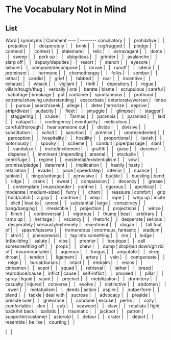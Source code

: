 # The Vocabulary Not in Mind

## List

Word | synonyms | Comment
---- | --------
conciliatory | &nbsp; | &nbsp;
prohibitive | &nbsp; | &nbsp;
prejudice | &nbsp; | &nbsp;
desperately | &nbsp; | &nbsp;
brink | &nbsp; | &nbsp;
rug/rugged | &nbsp; | &nbsp;
pledge | &nbsp; | &nbsp;
contend | &nbsp; | &nbsp;
contest | &nbsp; | &nbsp;
stalemate| &nbsp; | &nbsp;
relic | &nbsp; | &nbsp;
extravagant | &nbsp; | &nbsp;
dome | &nbsp; | &nbsp;
sweep | &nbsp; | &nbsp;
perk up | &nbsp; | &nbsp;
ubiquitous | &nbsp; | &nbsp;
grinder | &nbsp; | &nbsp;
avalanche | &nbsp; | &nbsp;
slarp off | &nbsp; | &nbsp;
deputy/deputies | &nbsp; | &nbsp;
resort | &nbsp; | &nbsp;
stench | &nbsp; | &nbsp;
eyesore | &nbsp; | &nbsp;
ashore | &nbsp; | &nbsp;
compose/decompose | &nbsp; | &nbsp;
larvae | &nbsp; | &nbsp;
runoff | &nbsp; | &nbsp;
lateral | &nbsp; | &nbsp;
prominent | &nbsp; | &nbsp;
hormone | &nbsp; | &nbsp;
chemotherapy | &nbsp; | &nbsp;
folks | &nbsp; | &nbsp;
somber | &nbsp; | &nbsp;
lethal | &nbsp; | &nbsp;
candid | &nbsp; | &nbsp;
grief | &nbsp; | &nbsp;
tabbed | &nbsp; | &nbsp;
roar | &nbsp; | &nbsp;
incentive | &nbsp; | &nbsp;
exhaust | &nbsp; | &nbsp;
whack | &nbsp; | &nbsp;
vigilant | &nbsp; | &nbsp;
thrill | &nbsp; | &nbsp;
depository | &nbsp; | &nbsp;
rogue | villain/tough/thug | &nbsp;
verbally | oral | &nbsp;
berate | blame | &nbsp;
scrupulous | careful | &nbsp;
sabotage | breakage | &nbsp;
pot | container | &nbsp;
spontaneous | &nbsp; | &nbsp;
profound | extreme/showing understanding | &nbsp;
exacerbate | deteriorate/worsen | &nbsp;
limbo | &nbsp; | &nbsp;
pursue | search/seek | &nbsp;
allege | &nbsp; | &nbsp;
deter | terrorize | &nbsp;
deprive | strip/divest | &nbsp;
audacity | &nbsp; | &nbsp;
fleet | &nbsp; | &nbsp;
smuggle | &nbsp; | &nbsp;
glimpse | &nbsp; | &nbsp;
stagger | &nbsp; | &nbsp;
staggering | &nbsp; | &nbsp;
cruise | &nbsp; | &nbsp;
Tarmac | &nbsp; | &nbsp;
paranoia | &nbsp; | &nbsp;
paranoid | &nbsp; | &nbsp;
laid | &nbsp; | &nbsp;
catapult | &nbsp; | &nbsp;
contingency | eventuality | &nbsp;
meticulous | careful/thorough | &nbsp;
hear someone out | &nbsp; | &nbsp;
divide | &nbsp; | &nbsp;
divisive | &nbsp; | &nbsp;
substitution | &nbsp; | &nbsp;
solicit | &nbsp; | &nbsp;
sanction | &nbsp; | &nbsp;
premise | &nbsp; | &nbsp;
unprecedented | &nbsp; | &nbsp;
perception | &nbsp; | &nbsp;
hospitality | &nbsp; | &nbsp;
hostility | &nbsp; | &nbsp;
proportional | &nbsp; | &nbsp;
lavish | &nbsp; | &nbsp;
notoriously | &nbsp; | &nbsp;
spooky | &nbsp; | &nbsp;
scheme | &nbsp; | &nbsp;
conduit | pipe/passage | &nbsp;
slant | &nbsp; | &nbsp;
vandalize | &nbsp; | &nbsp;
incite/incitement | &nbsp; | &nbsp;
graffiti | &nbsp; | &nbsp;
guise | &nbsp; | &nbsp;
deceive | &nbsp; | &nbsp;
disperse | &nbsp; | &nbsp;
imminent | impending | &nbsp;
arsenal | &nbsp; | &nbsp;
stockpile | &nbsp; | &nbsp;
centrifuge | &nbsp; | &nbsp;
regime | &nbsp; | &nbsp;
existential/existentialism | &nbsp; | &nbsp;
vow | promise/pledge | &nbsp;
deterrent | &nbsp; | &nbsp;
implication | &nbsp; | &nbsp;
hastily | hasty | &nbsp;
retaliation | &nbsp; | &nbsp;
evade | &nbsp; | &nbsp;
pace | speed/step | &nbsp;
interior | &nbsp; | &nbsp;
nuance | &nbsp; | &nbsp;
tabloid | &nbsp; | &nbsp;
hinge/unhinge | &nbsp; | &nbsp;
pervasive | &nbsp; | &nbsp;
buckle | &nbsp; | &nbsp;
buckling | bend | &nbsp;
ridge | &nbsp; | &nbsp;
crank | &nbsp; | &nbsp;
sweat | &nbsp; | &nbsp;
compassion | &nbsp; | &nbsp;
decency | &nbsp; | &nbsp;
grease | &nbsp; | &nbsp;
contemplate | muse/ponder | &nbsp;
confine | &nbsp; | &nbsp;
rigorous | &nbsp; | &nbsp;
apolitical | &nbsp; | &nbsp;
moderate | medium-sized | &nbsp;
furry | &nbsp; | &nbsp;
chant | &nbsp; | &nbsp;
reassure | comfort | &nbsp;
grip | hold/catch | &nbsp;
a grip | &nbsp; | &nbsp;
contrive | &nbsp; | &nbsp;
whip | &nbsp; | &nbsp;
rope | &nbsp; | &nbsp;
whip up | incite | &nbsp;
elicit | lead to | &nbsp;
unrest | &nbsp; | &nbsp;
substantial | large | &nbsp;
conspiracy | &nbsp; | &nbsp;
bang/banging | &nbsp; | &nbsp;
irresistible | &nbsp; | &nbsp;
projection | &nbsp; | &nbsp;
projections | &nbsp; | &nbsp;
wince | &nbsp; | &nbsp;
flinch | &nbsp; | &nbsp;
controversial | &nbsp; | &nbsp;
vigorous | &nbsp; | &nbsp;
thump | beat | &nbsp;
arbitrary | &nbsp; | &nbsp;
ramp up | &nbsp; | &nbsp;
heritage | &nbsp; | &nbsp;
vacancy | &nbsp; | &nbsp;
rhetoric | &nbsp; | &nbsp;
desperate | serious | &nbsp;
desperately | seriously/extremely | &nbsp;
resentment | &nbsp; | &nbsp;
slogan | &nbsp; | &nbsp;
fall foul of | &nbsp; | &nbsp;
spasm/spasms | &nbsp; | &nbsp;
tremendous | enormous, fantastic | &nbsp;
stadium | &nbsp; | &nbsp;
stroll | &nbsp; | &nbsp;
phenomenal | &nbsp; | &nbsp;
tap into something | &nbsp; | &nbsp;
rim | &nbsp; | &nbsp;
lodge | (n)building | &nbsp;
salute | &nbsp; | &nbsp;
vibe | &nbsp; | &nbsp;
premier | &nbsp; | &nbsp;
boutique | &nbsp; | &nbsp;
call someone/thing off | &nbsp; | &nbsp;
props | &nbsp; | &nbsp;
chew | &nbsp; | &nbsp;
dump | drop/put down/git rid of | &nbsp;
insurmountable | &nbsp; | &nbsp;
aqueous | &nbsp; | &nbsp;
fungus | &nbsp; | &nbsp;
amputate | &nbsp; | &nbsp;
strep throat | &nbsp; | &nbsp;
tendon | &nbsp; | &nbsp;
ligament | &nbsp; | &nbsp;
artery | &nbsp; | &nbsp;
vein | &nbsp; | &nbsp;
compensate | &nbsp; | &nbsp;
reign | &nbsp; | &nbsp;
burial/burials | &nbsp; | &nbsp;
intact | &nbsp; | &nbsp;
embalm | &nbsp; | &nbsp;
resins | &nbsp; | &nbsp;
cinnamon | &nbsp; | &nbsp;
scent | &nbsp; | &nbsp;
squad | &nbsp; | &nbsp;
retrieval | &nbsp; | &nbsp;
lather | &nbsp; | &nbsp;
breed | reproduce/cause | &nbsp;
inflict | cause | &nbsp;
self-inflict | &nbsp; | &nbsp;
proceed | &nbsp; | &nbsp;
pillar | &nbsp; | &nbsp;
spray | liquid | &nbsp;
scant | &nbsp; | &nbsp;
precinct | &nbsp; | &nbsp;
mobilization | &nbsp; | &nbsp;
dormitory | &nbsp; | &nbsp;
casualty | injured | &nbsp;
converse | &nbsp; | &nbsp;
evolve | &nbsp; | &nbsp;
distinctive | &nbsp; | &nbsp;
abdomen | &nbsp; | &nbsp;
swell | &nbsp; | &nbsp;
metabolism | &nbsp; | &nbsp;
deeds | action | &nbsp;
aspire | &nbsp; | &nbsp;
outperform | &nbsp; | &nbsp;
blend | &nbsp; | &nbsp;
tackle | deal with | &nbsp;
sucrose | &nbsp; | &nbsp;
advocacy | &nbsp; | &nbsp;
preside | &nbsp; | &nbsp;
preside over | &nbsp; | &nbsp;
grievance | &nbsp; | &nbsp;
condone | excuse | &nbsp;
perks | &nbsp; | &nbsp;
cozy | comfortable | &nbsp;
den | &nbsp; | &nbsp;
cub | &nbsp; | &nbsp;
seaweed | &nbsp; | &nbsp;
claw | &nbsp; | &nbsp;
retaliate | fight back/hit back | &nbsp;
ballistic | &nbsp; | &nbsp;
traumatic | &nbsp; | &nbsp;
jackpot | &nbsp; | &nbsp;
patron | supporter/customer | &nbsp;
asteroid | &nbsp; | &nbsp;
detour | &nbsp; | &nbsp;
crater | &nbsp; | &nbsp;
depict | &nbsp; | &nbsp;
resemble | be like | &nbsp;
courting | &nbsp; | &nbsp;

 | &nbsp; | &nbsp;
